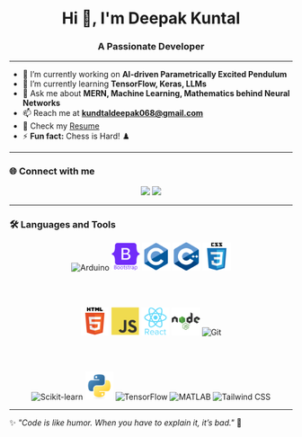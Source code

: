 <h1 align="center">Hi 👋, I'm Deepak Kuntal</h1>
<h3 align="center">A Passionate Developer</h3>

---

- 🔭 I’m currently working on **AI-driven Parametrically Excited Pendulum**
- 🌱 I’m currently learning **TensorFlow, Keras, LLMs**
- 💬 Ask me about **MERN, Machine Learning, Mathematics behind Neural Networks**
- 📫 Reach me at **kundtaldeepak068@gmail.com**
- 📄 Check my [Resume](https://drive.google.com/file/d/1r14p2Af_C9OXYdTJ_EwOc0DAdKyimIyq/view?usp=sharing)
- ⚡ **Fun fact:** Chess is Hard! ♟️

---

### 🌐 **Connect with me**
<p align="center">
  <!-- Add your social media links/icons here -->
  <a href="https://github.com/yourusername"><img src="https://img.shields.io/badge/GitHub-%2312100E.svg?&style=flat&logo=GitHub&logoColor=white" height="30"></a>
  <a href="https://www.linkedin.com/in/yourprofile"><img src="https://img.shields.io/badge/LinkedIn-%230077B5.svg?&style=flat&logo=linkedin&logoColor=white" height="30"></a>
</p>

---

### 🛠️ **Languages and Tools**

<p align="center"> <!-- Row 1 --> <img src="https://cdn.worldvectorlogo.com/logos/arduino-1.svg" alt="Arduino" width="50" height="50"/> <img src="https://raw.githubusercontent.com/devicons/devicon/master/icons/bootstrap/bootstrap-plain-wordmark.svg" alt="Bootstrap" width="50" height="50"/> <img src="https://raw.githubusercontent.com/devicons/devicon/master/icons/c/c-original.svg" alt="C" width="50" height="50"/> <img src="https://raw.githubusercontent.com/devicons/devicon/master/icons/cplusplus/cplusplus-original.svg" alt="C++" width="50" height="50"/> <img src="https://raw.githubusercontent.com/devicons/devicon/master/icons/css3/css3-original-wordmark.svg" alt="CSS3" width="50" height="50"/></p>
<br><br> <!-- Spacing -->

<!-- Row 2 --> 
<p align="center"><img src="https://raw.githubusercontent.com/devicons/devicon/master/icons/html5/html5-original-wordmark.svg" alt="HTML5" width="50" height="50"/> <img src="https://raw.githubusercontent.com/devicons/devicon/master/icons/javascript/javascript-original.svg" alt="JavaScript" width="50" height="50"/> <img src="https://raw.githubusercontent.com/devicons/devicon/master/icons/react/react-original-wordmark.svg" alt="React" width="50" height="50"/> <img src="https://raw.githubusercontent.com/devicons/devicon/master/icons/nodejs/nodejs-original-wordmark.svg" alt="Node.js" width="50" height="50"/> <img src="https://www.vectorlogo.zone/logos/git-scm/git-scm-icon.svg" alt="Git" width="50" height="50"/></p>

<br><br>

<!-- Row 3 --> 
<p align="center"><img src="https://upload.wikimedia.org/wikipedia/commons/0/05/Scikit_learn_logo_small.svg" alt="Scikit-learn" width="50" height="50"/> <img src="https://raw.githubusercontent.com/devicons/devicon/master/icons/python/python-original.svg" alt="Python" width="50" height="50"/> <img src="https://www.vectorlogo.zone/logos/tensorflow/tensorflow-icon.svg" alt="TensorFlow" width="50" height="50"/> <img src="https://upload.wikimedia.org/wikipedia/commons/2/21/Matlab_Logo.png" alt="MATLAB" width="50" height="50"/> <img src="https://www.vectorlogo.zone/logos/tailwindcss/tailwindcss-icon.svg" alt="Tailwind CSS" width="50" height="50"/> </p>

---

✨ *"Code is like humor. When you have to explain it, it’s bad."* 🚀
